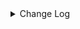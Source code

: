 <details><summary> Change Log </summary>

| Change | Commit | Version |
| --- | --- | --- |
|[improve] http connector options (#8969)|https://github.com/apache/seatunnel/commit/63ff9f910a|2.3.10|
|[Fix][connector-http] fix when post have param (#8434)|https://github.com/apache/seatunnel/commit/c1b2675ab0|2.3.10|
|[Improve] restruct connector common options (#8634)|https://github.com/apache/seatunnel/commit/f3499a6eeb|2.3.10|
|[Improve][dist]add shade check rule (#8136)|https://github.com/apache/seatunnel/commit/51ef800016|2.3.9|
|[Fix][Connector-V2] Fix cdc use default value when value is null (#7950)|https://github.com/apache/seatunnel/commit/3b432125ae|2.3.9|
|[Feature][Connector-V2] Add prometheus source and sink (#7265)|https://github.com/apache/seatunnel/commit/dde6f9fcbd|2.3.9|

</details>
